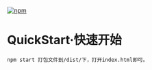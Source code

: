 [![npm](https://img.shields.io/badge/npm%20package-1.1.1-brightgreen.svg)](https://www.npmjs.com/package/scroll-progress)
# QuickStart·快速开始
```
npm start 打包文件到/dist/下，打开index.html即可。
```
